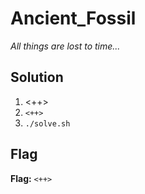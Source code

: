 # Ancient_Fossil
*All things are lost to time...*

## Solution
1. <++>
2. `<++>`
3. `./solve.sh`


## Flag
**Flag:** `<++>`
